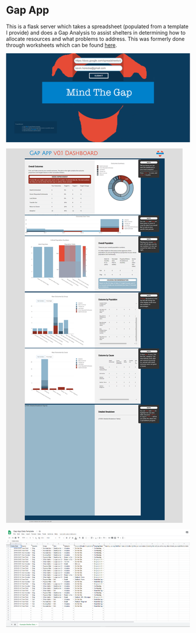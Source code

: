 # Gap App
This is a flask server which takes a spreadsheet (populated from a template I provide) and does a Gap Analysis to assist shelters in determining how to allocate resources and what problems to address. This was formerly done through worksheets which can be found [here](https://americanpetsalive.org/uploads/resources/Lifesavingworkbook.pdf).

![](https://github.com/austinpetsalive/gapapp/raw/master/main.png)

![](https://github.com/austinpetsalive/gapapp/raw/master/demo.png)

![](https://github.com/austinpetsalive/gapapp/raw/master/Annotation%202019-03-27%20160820.png)

